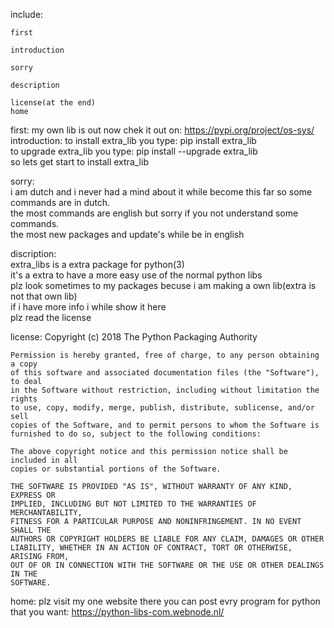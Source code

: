 ﻿include:

    first

    introduction
    
    sorry                                                                                  
    	
    description                                                                                                                                                                    
    	
    license(at the end)
    home


first:
    my own lib is out now chek it out on: https://pypi.org/project/os-sys/
introduction:
    to install extra_lib you type: pip install extra_lib                                                                                  
    to upgrade extra_lib you type: pip install --upgrade extra_lib                                                                                  
    so lets get start to install extra_lib                                                                                  

sorry:                                                                                  
    i am dutch and i never had a mind about it while become this far so some commands are in dutch.                                                                                  
    the most commands are english but sorry if you not understand some commands.                                                                                  
    the most new packages and update's while be in english                                                                                  

discription:                                                                                  
    extra_libs is a extra package for python(3)                                                                                  
    it's a extra to have a more easy use of the normal python libs                                                                                  
    plz look sometimes to my packages becuse i am making a own lib(extra is not that own lib)                                                                                  
    if i have more info i while show it here                                                                                  
    plz read the license                                                                                  
    
    



license:
    Copyright (c) 2018 The Python Packaging Authority

    Permission is hereby granted, free of charge, to any person obtaining a copy
    of this software and associated documentation files (the "Software"), to deal
    in the Software without restriction, including without limitation the rights
    to use, copy, modify, merge, publish, distribute, sublicense, and/or sell
    copies of the Software, and to permit persons to whom the Software is
    furnished to do so, subject to the following conditions:

    The above copyright notice and this permission notice shall be included in all
    copies or substantial portions of the Software.

    THE SOFTWARE IS PROVIDED "AS IS", WITHOUT WARRANTY OF ANY KIND, EXPRESS OR
    IMPLIED, INCLUDING BUT NOT LIMITED TO THE WARRANTIES OF MERCHANTABILITY,
    FITNESS FOR A PARTICULAR PURPOSE AND NONINFRINGEMENT. IN NO EVENT SHALL THE
    AUTHORS OR COPYRIGHT HOLDERS BE LIABLE FOR ANY CLAIM, DAMAGES OR OTHER
    LIABILITY, WHETHER IN AN ACTION OF CONTRACT, TORT OR OTHERWISE, ARISING FROM,
    OUT OF OR IN CONNECTION WITH THE SOFTWARE OR THE USE OR OTHER DEALINGS IN THE
    SOFTWARE.

home:
    plz visit my one website there you can post evry program for python that you want:
    https://python-libs-com.webnode.nl/
